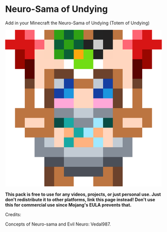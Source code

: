 # Neuro-Sama of Undying

Add in your Minecraft the Neuro-Sama of Undying (Totem of Undying)

![Pack Icon](pack.png)

**This pack is free to use for any videos, projects, or just personal use. Just don't redistribute it to other platforms, link this page instead! Don't use this for commercial use since Mojang's EULA prevents that.**

Credits:
        
Concepts of Neuro-sama and Evil Neuro: Vedal987.
